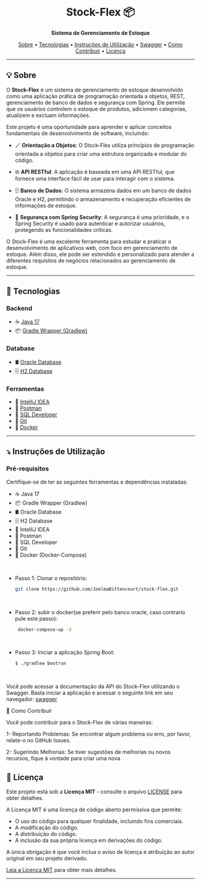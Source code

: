 <h1 align="center">Stock-Flex 📦</h1>

<p align="center">
  <strong>Sistema de Gerenciamento de Estoque</strong>
</p>

<p align="center">
  <a href="#-sobre">Sobre</a> •
  <a href="#-tecnologias">Tecnologias</a> •
  <a href="#-instruções-de-utilização">Instruções de Utilização</a> •
  <a href="#-swagger">Swagger</a> •
  <a href="#-como-contribuir">Como Contribuir</a> •
  <a href="#-licença">Licença</a>
</p>


---

## 💡 Sobre

O **Stock-Flex** é um sistema de gerenciamento de estoque desenvolvido como uma aplicação prática de programação orientada a objetos, REST, gerenciamento de banco de dados e segurança com Spring. Ele permite que os usuários controlem o estoque de produtos, adicionem categorias, atualizem e excluam informações.

Este projeto é uma oportunidade para aprender e aplicar conceitos fundamentais de desenvolvimento de software, incluindo:

- 🪄 **Orientação a Objetos**: O Stock-Flex utiliza princípios de programação orientada a objetos para criar uma estrutura organizada e modular do código.

- 🌐 **API RESTful**: A aplicação é baseada em uma API RESTful, que fornece uma interface fácil de usar para interagir com o sistema.

- 🗄️ **Banco de Dados**: O sistema armazena dados em um banco de dados Oracle e H2, permitindo o armazenamento e recuperação eficientes de informações de estoque.

- 🔐 **Segurança com Spring Security**: A segurança é uma prioridade, e o Spring Security é usado para autenticar e autorizar usuários, protegendo as funcionalidades críticas.

O Stock-Flex é uma excelente ferramenta para estudar e praticar o desenvolvimento de aplicativos web, com foco em gerenciamento de estoque. Além disso, ele pode ser estendido e personalizado para atender a diferentes requisitos de negócios relacionados ao gerenciamento de estoque.

---

## 🚀 Tecnologias

### Backend

- ☕ [Java 17](http://www.oracle.com/java/technologies/javase-downloads.html)
- 📦 [Gradle Wrapper (Gradlew)](https://gradle.org/install/)

### Database

- 🛢️ [Oracle Database](https://www.oracle.com/database/technologies/)
- 🗄️ [H2 Database](https://www.h2database.com/html/main.html)

### Ferramentas

- 🧠 [IntelliJ IDEA](https://www.jetbrains.com/idea/)
- 📮 [Postman](http://www.postman.com/downloads/)
- 🧭 [SQL Developer](https://www.oracle.com/tools/downloads/sqldev-downloads.html)
- 🐙 [Git](https://git-scm.com/downloads/)
- 🐳 [Docker](https://docs.docker.com/desktop/install/windows-install/)

---

## ⤵ Instruções de Utilização

### Pré-requisitos

Certifique-se de ter as seguintes ferramentas e dependências instaladas:

- ☕ Java 17
- 📦 Gradle Wrapper (Gradlew)
- 🛢️ Oracle Database
- 🗄️ H2 Database
- 🧠 IntelliJ IDEA
- 📮 Postman
- 🧭 SQL Developer
- 🐙 Git
- 🐳 Docker (Docker-Compose)



<br>

- Passo 1: Clonar o repositório:
  ```bash
  git clone https://github.com/JoelmaBittencourt/stock-flex.git

<br>

- Passo 2: subir o docker(se preferir pelo banco oracle, caso contrario pule este passo):
  ```bash
   docker-compose-up -d

<br>

- Passo 3: Iniciar a aplicação Spring Boot:
  ```bash
  $ ./gradlew bootrun
  ```

<br>


Você pode acessar a documentação da API do Stock-Flex utilizando o Swagger. Basta iniciar a aplicação e acessar o seguinte link em seu navegador:
[swagger](http://localhost:8080/swagger-ui/index.html#/)


🤝 Como Contribuir

Você pode contribuir para o Stock-Flex de várias maneiras:

   1- Reportando Problemas: Se encontrar algum problema ou erro, por favor, relate-o no GitHub Issues.

   2- Sugerindo Melhorias: Se tiver sugestões de melhorias ou novos recursos, fique à vontade para criar uma nova

## 📝 Licença

Este projeto está sob a **Licença MIT** - consulte o arquivo [LICENSE](LICENSE) para obter detalhes.

A Licença MIT é uma licença de código aberto permissiva que permite:

- O uso do código para qualquer finalidade, incluindo fins comerciais.
- A modificação do código.
- A distribuição do código.
- A inclusão da sua própria licença em derivações do código.

A única obrigação é que você inclua o aviso de licença e atribuição ao autor original em seu projeto derivado.

[Leia a Licença MIT](LICENSE) para obter mais detalhes.

---


